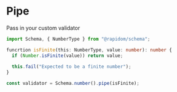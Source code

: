 # Pipe

Pass in your custom validator

```typescript
import Schema, { NumberType } from "@rapidom/schema";

funcrtion isFinite(this: NumberType, value: number): number {
  if (Number.isFinite(value)) return value;
  
  this.fail("Expected to be a finite number");
}

const validator = Schema.number().pipe(isFinite);
```

